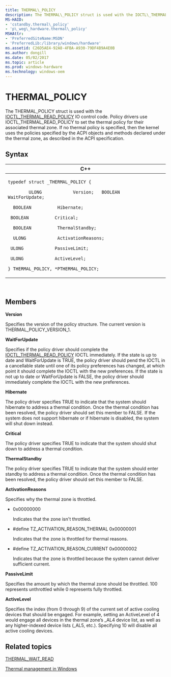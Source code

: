 ```yaml
---
title: THERMAL\_POLICY
description: The THERMAL\_POLICY struct is used with the IOCTL\_THERMAL\_READ\_POLICY IO control code.
MS-HAID:
- 'cstandby.thermal\_policy'
- 'p\_weg\_hardware.thermal\_policy'
MSHAttr:
- 'PreferredSiteName:MSDN'
- 'PreferredLib:/library/windows/hardware'
ms.assetid: C26D5AE4-92A8-4FBA-A930-79DF4B9A4E0B
ms.author: dongill
ms.date: 05/02/2017
ms.topic: article
ms.prod: windows-hardware
ms.technology: windows-oem
---
```


# THERMAL\_POLICY


The THERMAL\_POLICY struct is used with the [IOCTL\_THERMAL\_READ\_POLICY](ioctl-thermal-read-policy.md) IO control code. Policy drivers use IOCTL\_THERMAL\_READ\_POLICY to set the thermal policy for their associated thermal zone. If no thermal policy is specified, then the kernel uses the policies specified by the ACPI objects and methods declared under the thermal zone, as described in the ACPI specification.

## Syntax


<table>
<colgroup>
<col width="100%" />
</colgroup>
<thead>
<tr class="header">
<th>C++</th>
</tr>
</thead>
<tbody>
<tr class="odd">
<td><p><code>typedef struct _THERMAL_POLICY {</code></p>
<p><code>        ULONG            Version;   BOOLEAN          WaitForUpdate;</code></p>
<p><code>  BOOLEAN          Hibernate;</code></p>
<p><code> BOOLEAN          Critical;</code></p>
<p><code>  BOOLEAN          ThermalStandby;</code></p>
<p><code>  ULONG            ActivationReasons;</code></p>
<p><code> ULONG            PassiveLimit;</code></p>
<p><code> ULONG            ActiveLevel;</code></p>
<p><code>} THERMAL_POLICY, *PTHERMAL_POLICY;</code></p></td>
</tr>
</tbody>
</table>

 

## Members


**Version**

Specifies the version of the policy structure. The current version is THERMAL\_POLICY\_VERSION\_1.

**WaitForUpdate**

Specifies if the policy driver should complete the [IOCTL\_THERMAL\_READ\_POLICY](ioctl-thermal-read-policy.md) IOCTL immediately. If the state is up to date and WaitForUpdate is TRUE, the policy driver should pend the IOCTL in a cancellable state until one of its policy preferences has changed, at which point it should complete the IOCTL with the new preferences. If the state is not up to date or WaitForUpdate is FALSE, the policy driver should immediately complete the IOCTL with the new preferences.

**Hibernate**

The policy driver specifies TRUE to indicate that the system should hibernate to address a thermal condition. Once the thermal condition has been resolved, the policy driver should set this member to FALSE. If the system does not support hibernate or if hibernate is disabled, the system will shut down instead.

**Critical**

The policy driver specifies TRUE to indicate that the system should shut down to address a thermal condition.

**ThermalStandby**

The policy driver specifies TRUE to indicate that the system should enter standby to address a thermal condition. Once the thermal condition has been resolved, the policy driver should set this member to FALSE.

**ActivationReasons**

Specifies why the thermal zone is throttled.

-   0x00000000

    Indicates that the zone isn't throttled.

-   \#define TZ\_ACTIVATION\_REASON\_THERMAL 0x00000001

    Indicates that the zone is throttled for thermal reasons.

-   \#define TZ\_ACTIVATION\_REASON\_CURRENT 0x00000002

    Indicates that the zone is throttled because the system cannot deliver sufficient current.

**PassiveLimit**

Specifies the amount by which the thermal zone should be throttled. 100 represents unthrottled while 0 represents fully throttled.

**ActiveLevel**

Specifies the index (from 0 through 9) of the current set of active cooling devices that should be engaged. For example, setting an ActiveLevel of 4 would engage all devices in the thermal zone’s \_AL4 device list, as well as any higher-indexed device lists (\_AL5, etc.). Specifying 10 will disable all active cooling devices.

## Related topics


[THERMAL\_WAIT\_READ](thermal-wait-read.md)

[Thermal management in Windows](thermal-management-in-windows.md)

 

 







